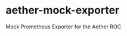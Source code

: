 <!--
SPDX-FileCopyrightText: 2022-present Intel Corporation
SPDX-FileCopyrightText: 2020-present Open Networking Foundation <info@opennetworking.org>
SPDX-License-Identifier: Apache-2.0
-->

# aether-mock-exporter
Mock Prometheus Exporter for the Aether ROC
